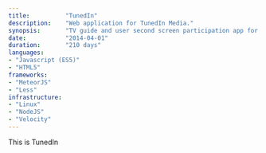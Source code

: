 ```yaml
---
title: 			"TunedIn"
description:	"Web application for TunedIn Media."
synopsis:		"TV guide and user second screen participation app for TunedIn."
date:			"2014-04-01"
duration:		"210 days"
languages: 		
- "Javascript (ES5)"
- "HTML5"
frameworks:
- "MeteorJS"
- "Less"
infrastructure:
- "Linux"
- "NodeJS"
- "Velocity"
---
```


This is TunedIn